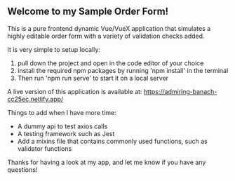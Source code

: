 ## Welcome to my Sample Order Form!

This is a pure frontend dynamic Vue/VueX application that simulates a highly editable order form with a variety of validation checks added. 

It is very simple to setup locally:
1. pull down the project and open in the code editor of your choice
2. install the required npm packages by running 'npm install' in the terminal
3. Then run 'npm run serve' to start it on a local server

A live version of this application is available at: https://admiring-banach-cc25ec.netlify.app/

Things to add when I have more time:
- A dummy api to test axios calls 
- A testing framework such as Jest
- Add a mixins file that contains commonly used functions, such as validator functions

Thanks for having a look at my app, and let me know if you have any questions!
